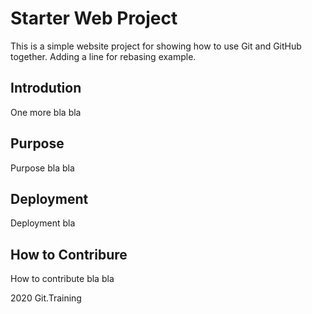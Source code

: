 # Starter Web Project

This is a simple website project for showing how to use Git and GitHub together. Adding a line for rebasing example.

## Introdution

One more bla bla

## Purpose

Purpose bla bla

## Deployment

Deployment bla

## How to Contribure

How to contribute bla bla

2020 Git.Training